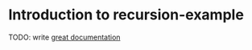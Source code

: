 # Introduction to recursion-example

TODO: write [great documentation](http://jacobian.org/writing/what-to-write/)
